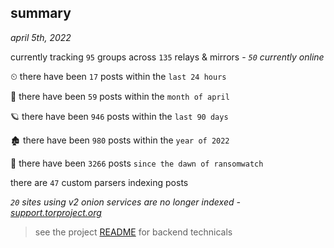 
## summary
_april 5th, 2022_

currently tracking `95` groups across `135` relays & mirrors - _`50` currently online_

⏲ there have been `17` posts within the `last 24 hours`

🦈 there have been `59` posts within the `month of april`

🪐 there have been `946` posts within the `last 90 days`

🏚 there have been `980` posts within the `year of 2022`

🦕 there have been `3266` posts `since the dawn of ransomwatch`

there are `47` custom parsers indexing posts

_`20` sites using v2 onion services are no longer indexed - [support.torproject.org](https://support.torproject.org/onionservices/v2-deprecation/)_

> see the project [README](https://github.com/thetanz/ransomwatch#ransomwatch--) for backend technicals
